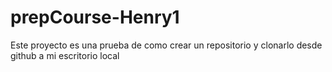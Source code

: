 # prepCourse-Henry1
Este proyecto es una prueba de como crear un repositorio y clonarlo desde github a mi escritorio local
